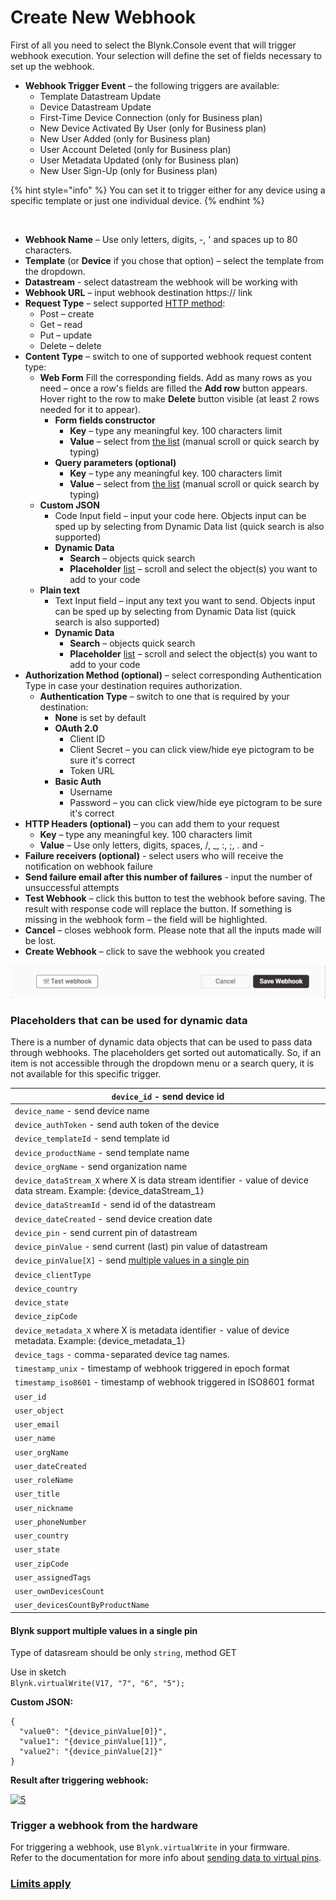 # Create New Webhook

First of all you need to select the Blynk.Console event that will trigger webhook execution. Your selection will define the set of fields necessary to set up the webhook.

* **Webhook Trigger Event** – the following triggers are available:
  * Template Datastream Update
  * Device Datastream Update
  * First-Time Device Connection (only for Business plan)
  * New Device Activated By User (only for Business plan)
  * New User Added (only for Business plan)
  * User Account Deleted (only for Business plan)
  * User Metadata Updated (only for Business plan)
  * New User Sign-Up (only for Business plan)

{% hint style="info" %}
You can set it to trigger either for any device using a specific template or just one individual device.
{% endhint %}

<figure><img src="../../../.gitbook/assets/output-onlinegiftools.gif" alt=""><figcaption></figcaption></figure>

* **Webhook Name** – Use only letters, digits, -, ' and spaces up to 80 characters.&#x20;
* **Template** (or **Device** if you chose that option) – select the template from the dropdown.
* **Datastream** - select datastream the webhook will be working with
* **Webhook URL** – input webhook destination https:// link &#x20;
* **Request Type** – select supported [HTTP method](https://www.restapitutorial.com/lessons/httpmethods.html):
  * Post – create
  * Get – read
  * Put – update
  * Delete – delete&#x20;
* **Content Type** – switch to one of supported webhook request content type:&#x20;
  * **Web Form**  Fill the corresponding fields. Add as many rows as you need – once a row's fields are filled the **Add row** button appears. Hover right to the row to make **Delete** button visible (at least 2 rows needed for it to appear).
    * **Form fields constructor**
      * **Key** – type any meaningful key. 100 characters limit
      * **Value** – select from [the list](create-new-webhook.md#objects-that-can-be-used-for-dynamic-data) (manual scroll or quick search by typing)
    * **Query parameters (optional)**
      * **Key** – type any meaningful key. 100 characters limit
      * **Value** – select from [the list](create-new-webhook.md#objects-that-can-be-used-for-dynamic-data) (manual scroll or quick search by typing)&#x20;
  * **Custom JSON**
    * Code Input field – input your code here. Objects input can be sped up by selecting from Dynamic Data list (quick search is also supported)
    * **Dynamic Data**
      * **Search** – objects quick search&#x20;
      * **Placeholder** [list](create-new-webhook.md#objects-that-can-be-used-for-dynamic-data) – scroll and select the object(s) you want to add to your code
  * **Plain text**
    * Text Input field – input any text you want to send.  Objects input can be sped up by selecting from Dynamic Data list (quick search is also supported)
    * **Dynamic Data**
      * **Search** – objects quick search&#x20;
      * **Placeholder** [list](create-new-webhook.md#objects-that-can-be-used-for-dynamic-data) – scroll and select the object(s) you want to add to your code
* **Authorization Method (optional)** – select corresponding Authentication Type in case your destination requires authorization.
  * **Authentication Type** – switch to one that is required by your destination:
    * **None** is set by default
    * **OAuth 2.0**
      * Client ID&#x20;
      * Client Secret – you can click view/hide eye pictogram to be sure it's correct
      * Token URL
    * **Basic Auth**
      * Username
      * Password – you can click view/hide eye pictogram to be sure it's correct
* **HTTP Headers (optional)** – you can add them to your request
  * **Key** – type any meaningful key. 100 characters limit
  * **Value** – Use only letters, digits, spaces, /, \_, :, ;, . and -&#x20;
* **Failure receivers (optional)** - select users who will receive the notification on webhook failure
* **Send failure email after this number of failures** - input the number of unsuccessful attempts
* **Test Webhook** – click this button to test the webhook before saving. The result with response code will replace the button. If something is missing in the webhook form – the field will be highlighted.
* **Cancel** – closes webhook form. Please note that all the inputs made will be lost.
* **Create Webhook** – click to save the webhook you created

![](<../../../.gitbook/assets/Test webhook.gif>)

### Placeholders that can be used for dynamic data

There is a number of dynamic data objects that can be used to pass data through webhooks. The placeholders get sorted out automatically. So, if an item is not accessible through the dropdown menu or a search query, it is not available for this specific trigger.

| `device_id` - send device id                                                                                                       |
| ---------------------------------------------------------------------------------------------------------------------------------- |
| `device_name` - send device name                                                                                                   |
| `device_authToken` - send auth token of the device                                                                                 |
| `device_templateId` - send template id                                                                                             |
| `device_productName` - send template name                                                                                          |
| `device_orgName` - send organization name                                                                                          |
| `device_dataStream_X` where X is data stream identifier - value of device data stream. Example: {device\_dataStream\_1}            |
| `device_dataStreamId` - send id of the datastream                                                                                  |
| `device_dateCreated` - send device creation date                                                                                   |
| `device_pin` - send current pin of datastream                                                                                      |
| `device_pinValue` - send current (last) pin value of datastream                                                                    |
| `device_pinValue[X]` - send [multiple values in a single pin](create-new-webhook.md#blynk-support-multiple-values-in-a-single-pin) |
| `device_clientType`                                                                                                                |
| `device_country`                                                                                                                   |
| `device_state`                                                                                                                     |
| `device_zipCode`                                                                                                                   |
| `device_metadata_X` where X is metadata identifier - value of device metadata. Example: {device\_metadata\_1}                      |
| `device_tags` - comma-separated device tag names.                                                                                  |
| `timestamp_unix` - timestamp of webhook triggered in epoch format                                                                  |
| `timestamp_iso8601` - timestamp of webhook triggered in ISO8601 format                                                             |
| `user_id`                                                                                                                          |
| `user_object`                                                                                                                      |
| `user_email`                                                                                                                       |
| `user_name`                                                                                                                        |
| `user_orgName`                                                                                                                     |
| `user_dateCreated`                                                                                                                 |
| `user_roleName`                                                                                                                    |
| `user_title`                                                                                                                       |
| `user_nickname`                                                                                                                    |
| `user_phoneNumber`                                                                                                                 |
| `user_country`                                                                                                                     |
| `user_state`                                                                                                                       |
| `user_zipCode`                                                                                                                     |
| `user_assignedTags`                                                                                                                |
| `user_ownDevicesCount`                                                                                                             |
| `user_devicesCountByProductName`                                                                                                   |

#### **Blynk support multiple values in a single pin**

Type of datasream should be only `string`, method GET

Use in sketch\
`Blynk.virtualWrite(V17, "7", "6", "5");`

**Custom JSON:**

```
{
  "value0": "{device_pinValue[0]}",
  "value1": "{device_pinValue[1]}",
  "value2": "{device_pinValue[2]}"
}
```

**Result after triggering webhook:**

[![5](https://user-images.githubusercontent.com/110888025/213689851-3761ed18-aa91-4790-a275-03d056a74e52.jpg)](https://user-images.githubusercontent.com/110888025/213689851-3761ed18-aa91-4790-a275-03d056a74e52.jpg)

### Trigger a webhook from the hardware

For triggering a webhook, use `Blynk.virtualWrite` in your firmware.\
Refer to the documentation for more info about [sending data to virtual pins](../../../blynk-library-firmware-api/virtual-pins.md#blynk.virtualwrite-vpin-value).

### [Limits apply](../../limits.md#webhooks-limits)
